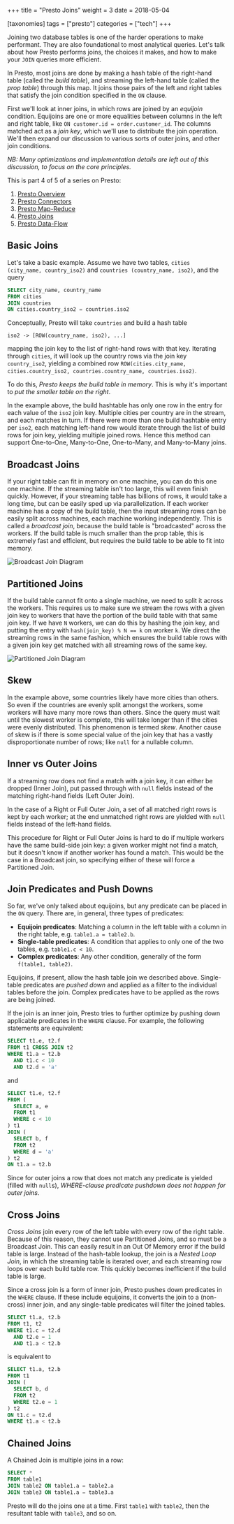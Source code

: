 +++
title = "Presto Joins"
weight = 3
date = 2018-05-04

[taxonomies]
tags = ["presto"]
categories = ["tech"]
+++

Joining two database tables is one of the harder operations to make
performant. They are also foundational to most analytical queries. Let's talk
about how Presto performs joins, the choices it makes, and how to make your
`JOIN` queries more efficient.

<!-- more -->

In Presto, most joins are done by making a hash table of the right-hand table
(called the _build table_), and streaming the left-hand table (called the
_prop table_) through this map.  It joins those pairs of the left and right
tables that satisfy the join condition specified in the `ON` clause.

First we'll look at inner joins, in which rows are joined by an _equijoin_
condition.  Equijoins are one or more equalities between columns in the left and
right table, like `ON customer.id = order.customer_id`.  The columns matched
act as a _join key_, which we'll use to distribute the join operation. We'll
then expand our discussion to various sorts of outer joins, and other join
conditions.

_NB: Many optimizations and implementation details are left out of this
discussion, to focus on the core principles._

This is part 4 of 5 of a series on Presto:
1. [Presto Overview]
2. [Presto Connectors]
3. [Presto Map-Reduce]
4. [Presto Joins]
5. [Presto Data-Flow]

Basic Joins
-----------
Let's take a basic example.  Assume we have two tables,
`cities (city_name, country_iso2)` and `countries (country_name, iso2)`, and the
query

```sql
SELECT city_name, country_name
FROM cities
JOIN countries
ON cities.country_iso2 = countries.iso2
```

Conceptually, Presto will take `countries` and build a hash table
```
iso2 -> [ROW(country_name, iso2), ...]
```
mapping the join key to the list of right-hand rows with that key. Iterating
through `cities`, it will look up the country rows via the join key
`country_iso2`, yielding a combined row
`ROW(cities.city_name, cities.country_iso2, countries.country_name, countries.iso2)`.

To do this, _Presto keeps the build table in memory_.  This is why it's important
to _put the smaller table on the right_.

In the example above, the build hashtable has only one row in the entry for
each value of the `iso2` join key.  Multiple cities per country are in the
stream, and each matches in turn.  If there were more than one build hashtable
entry per `iso2`, each matching left-hand row would iterate through the list of
build rows for join key, yielding multiple joined rows.  Hence this method can
support One-to-One, Many-to-One, One-to-Many, and Many-to-Many joins.

Broadcast Joins
---------------
If your right table can fit in memory on one machine, you can do this one one
machine.  If the streaming table isn't too large, this will even finish
quickly.  However, if your streaming table has billions of rows, it would take
a long time, but can be easily sped up via parallelization.  If each worker
machine has a copy of the build table, then the input streaming rows can be
easily split across machines, each machine working independently.  This is
called a _broadcast join_, because the build table is "broadcasted" across the
workers.  If the build table is much smaller than the prop table, this is
extremely fast and efficient, but requires the build table to be able to
fit into memory.

![Broadcast Join Diagram](/BroadcastJoin.svg "Broadcast Join Diagram")

Partitioned Joins
-----------------
If the build table cannot fit onto a single machine, we need to split it across
the workers.  This requires us to make sure we stream the rows with a given
join key to workers that have the portion of the build table with that same join
key.  If we have `N` workers, we can do this by hashing the join key, and
putting the entry with `hash(join_key) % N == k` on worker `k`.  We direct the
streaming rows in the same fashion, which ensures the build table rows with a
given join key get matched with all streaming rows of the same key.

![Partitioned Join Diagram](/PartitionedJoin.svg "Partitioned Join Diagram")

Skew
----
In the example above, some countries likely have more cities than others.  So
even if the countries are evenly split amongst the workers, some workers will have
many more rows than others.  Since the query must wait until the slowest worker
is complete, this will take longer than if the cities were evenly distributed.
This phenomenon is termed _skew_.  Another cause of skew is if there is some
special value of the join key that has a vastly disproportionate number of
rows; like `null` for a nullable column.

Inner vs Outer Joins
--------------------
If a streaming row does not find a match with a join key, it can either be
dropped (Inner Join), put passed through with `null` fields instead of the
matching right-hand fields (Left Outer Join).

In the case of a Right or Full Outer Join, a set of all matched right rows is
kept by each worker; at the end unmatched right rows are yielded with `null`
fields instead of the left-hand fields.

This procedure for Right or Full Outer Joins is hard to do if multiple workers
have the same build-side join key: a given worker might not find a match, but
it doesn't know if another worker has found a match.  This would be the case in
a Broadcast join, so specifying either of these will force a Partitioned Join.

Join Predicates and Push Downs
------------------------------
So far, we've only talked about equijoins, but any predicate can be placed in
the `ON` query.  There are, in general, three types of predicates:

* **Equijoin predicates**: Matching a column in the left table with a column in
  the right table, e.g. `table1.a = table2.b`.
* **Single-table predicates**: A condition that applies to only one of the two
  tables, e.g. `table1.c < 10`.
* **Complex predicates**: Any other condition, generally of the form
  `f(table1, table2)`.

Equijoins, if present, allow the hash table join we described above.
Single-table predicates are _pushed down_ and applied as a filter to the
individual tables before the join.  Complex predicates have to be applied as the
rows are being joined.

If the join is an inner join, Presto tries to further optimize by pushing down
applicable predicates in the `WHERE` clause.  For example, the following
statements are equivalent:

```sql
SELECT t1.e, t2.f
FROM t1 CROSS JOIN t2
WHERE t1.a = t2.b
  AND t1.c < 10
  AND t2.d = 'a'
```

and

```sql
SELECT t1.e, t2.f
FROM (
  SELECT a, e
  FROM t1
  WHERE c < 10
) t1
JOIN (
  SELECT b, f
  FROM t2
  WHERE d = 'a'
) t2
ON t1.a = t2.b
```

Since for outer joins a row that does not match any predicate is yielded (filled
with `null`s), _WHERE-clause predicate pushdown does not happen for outer joins_.

Cross Joins
-----------
_Cross Joins_ join every row of the left table with every row of the right
table.  Because of this reason, they cannot use Partitioned Joins, and so must
be a Broadcast Join.  This can easily result in an Out Of Memory error if the
build table is large.  Instead of the hash-table lookup, the join is a
_Nested Loop Join_, in which the streaming table is iterated over, and each
streaming row loops over each build table row.  This quickly becomes inefficient
if the build table is large.

Since a cross join is a form of inner join, Presto pushes down predicates in the
`WHERE` clause.  If these include equijoins, it converts the join to a
(non-cross) inner join, and any single-table predicates will filter the joined
tables.

```sql
SELECT t1.a, t2.b
FROM t1, t2
WHERE t1.c = t2.d
  AND t2.e = 1
  AND t1.a < t2.b
```

is equivalent to

```sql
SELECT t1.a, t2.b
FROM t1
JOIN (
  SELECT b, d
  FROM t2
  WHERE t2.e = 1
) t2
ON t1.c = t2.d
WHERE t1.a < t2.b
```

Chained Joins
-------------
A Chained Join is multiple joins in a row:

```sql
SELECT *
FROM table1
JOIN table2 ON table1.a = table2.a
JOIN table3 ON table1.a = table3.a
```

Presto will do the joins one at a time.  First `table1` with `table2`, then the
resultant table with `table3`, and so on.

[Presto Overview]: @/presto-overview.md "Presto Overview"
[Presto Map-Reduce]: @/presto-map-reduce.md "Presto Map-Reduce"
[Presto Joins]: @/presto-joins.md "Presto Joins"
[Presto Connectors]: @/presto-connectors.md "Presto Connectors"
[Presto Data-Flow]: @/presto-data-flow.md "Presto Data Flow"